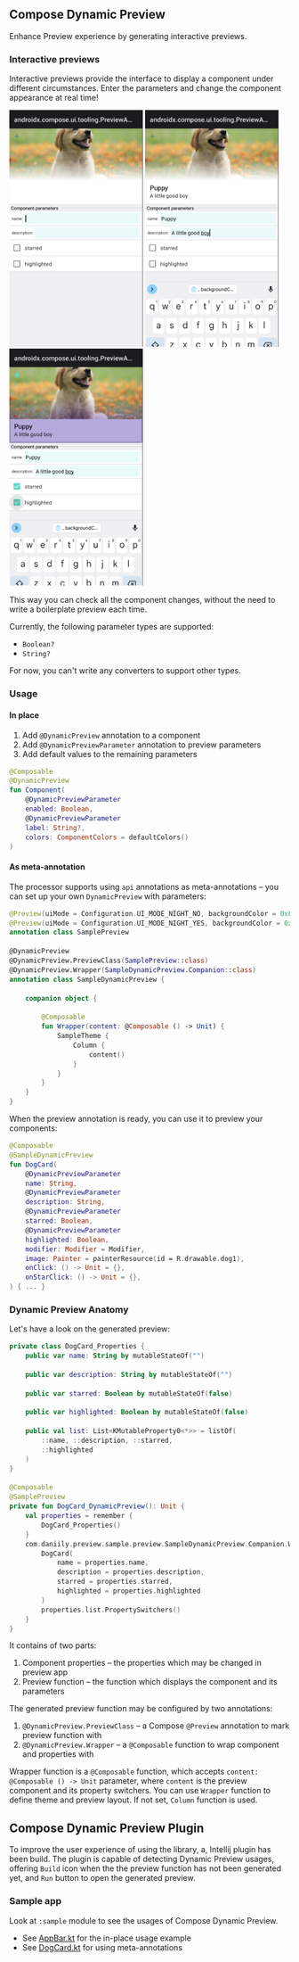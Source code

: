 ## Compose Dynamic Preview

Enhance Preview experience by generating interactive previews.

### Interactive previews

Interactive previews provide the interface to display a component
under different circumstances. Enter the parameters and change
the component appearance at real time!

<img src="docs/media/preview_demo1.png" alt="Preview Demo" width="240"/>
<img src="docs/media/preview_demo2.png" alt="Preview Demo" width="240"/>
<img src="docs/media/preview_demo3.png" alt="Preview Demo" width="240"/>

This way you can check all the component changes,
without the need to write a boilerplate preview each time.

Currently, the following parameter types are supported:

- `Boolean?`
- `String?`

For now, you can't write any converters to support other types. 

### Usage

#### In place

1. Add `@DynamicPreview` annotation to a component
2. Add `@DynamicPreviewParameter` annotation to preview parameters
3. Add default values to the remaining parameters

```kotlin
@Composable
@DynamicPreview
fun Component(
    @DynamicPreviewParameter
    enabled: Boolean,
    @DynamicPreviewParameter
    label: String?,
    colors: ComponentColors = defaultColors()
)
```

#### As meta-annotation

The processor supports using `api` annotations as meta-annotations –
you can set up your own `DynamicPreview` with parameters:

```kotlin
@Preview(uiMode = Configuration.UI_MODE_NIGHT_NO, backgroundColor = 0xFFFFFFFF)
@Preview(uiMode = Configuration.UI_MODE_NIGHT_YES, backgroundColor = 0xFF1A1A1A)
annotation class SamplePreview

@DynamicPreview
@DynamicPreview.PreviewClass(SamplePreview::class)
@DynamicPreview.Wrapper(SampleDynamicPreview.Companion::class)
annotation class SampleDynamicPreview {

    companion object {

        @Composable
        fun Wrapper(content: @Composable () -> Unit) {
            SampleTheme {
                Column {
                    content()
                }
            }
        }
    }
}
```

When the preview annotation is ready, you can use it to preview your components:

```kotlin
@Composable
@SampleDynamicPreview
fun DogCard(
    @DynamicPreviewParameter
    name: String,
    @DynamicPreviewParameter
    description: String,
    @DynamicPreviewParameter
    starred: Boolean,
    @DynamicPreviewParameter
    highlighted: Boolean,
    modifier: Modifier = Modifier,
    image: Painter = painterResource(id = R.drawable.dog1),
    onClick: () -> Unit = {},
    onStarClick: () -> Unit = {},
) { ... }
```

### Dynamic Preview Anatomy

Let's have a look on the generated preview:

```kotlin
private class DogCard_Properties {
    public var name: String by mutableStateOf("")

    public var description: String by mutableStateOf("")

    public var starred: Boolean by mutableStateOf(false)

    public var highlighted: Boolean by mutableStateOf(false)

    public val list: List<KMutableProperty0<*>> = listOf(
        ::name, ::description, ::starred,
        ::highlighted
    )
}

@Composable
@SamplePreview
private fun DogCard_DynamicPreview(): Unit {
    val properties = remember {
        DogCard_Properties()
    }
    com.daniily.preview.sample.preview.SampleDynamicPreview.Companion.Wrapper {
        DogCard(
            name = properties.name,
            description = properties.description,
            starred = properties.starred,
            highlighted = properties.highlighted
        )
        properties.list.PropertySwitchers()
    }
}
```

It contains of two parts:

1. Component properties – the properties which may be changed in preview app
2. Preview function – the function which displays the component and its parameters

The generated preview function may be configured by two annotations:

1. `@DynamicPreview.PreviewClass` – a Compose `@Preview` annotation to mark preview function with
2. `@DynamicPreview.Wrapper` – a `@Composable` function to wrap component and properties with

Wrapper function is a `@Composable` function, which accepts `content: @Composable () -> Unit`
parameter, where `content` is the preview component and its property switchers. You can use
`Wrapper` function to define theme and preview layout. If not set, `Column` function is used.

## Compose Dynamic Preview Plugin

To improve the user experience of using the library, a, Intellij plugin has been build.
The plugin is capable of detecting Dynamic Preview usages, offering `Build` icon when
the the preview function has not been generated yet, and `Run` button to open the generated
preview. 

### Sample app

Look at `:sample` module to see the usages of Compose Dynamic Preview.

- See [AppBar.kt](../sample/src/main/kotlin/com/daniily/preview/sample/view/AppBar.kt) for
  the in-place usage example
- See [DogCard.kt](../sample/src/main/kotlin/com/daniily/preview/sample/view/DogCard.kt) for
  using meta-annotations
